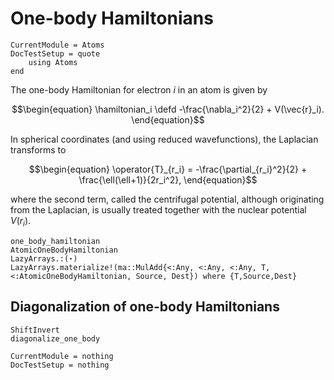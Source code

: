# One-body Hamiltonians

```@meta
CurrentModule = Atoms
DocTestSetup = quote
    using Atoms
end
```

The one-body Hamiltonian for electron $i$ in an atom is given by

$$\begin{equation}
\hamiltonian_i \defd
-\frac{\nabla_i^2}{2} +
V(\vec{r}_i).
\end{equation}$$

In spherical coordinates (and using reduced wavefunctions), the
Laplacian transforms to

$$\begin{equation}
\operator{T}_{r_i} = -\frac{\partial_{r_i}^2}{2} + \frac{\ell(\ell+1)}{2r_i^2},
\end{equation}$$

where the second term, called the centrifugal potential, although
originating from the Laplacian, is usually treated together with the
nuclear potential $V(r_i)$.

```@docs
one_body_hamiltonian
AtomicOneBodyHamiltonian
LazyArrays.:(⋆)
LazyArrays.materialize!(ma::MulAdd{<:Any, <:Any, <:Any, T, <:AtomicOneBodyHamiltonian, Source, Dest}) where {T,Source,Dest}
```

## Diagonalization of one-body Hamiltonians

```@docs
ShiftInvert
diagonalize_one_body
```

```@meta
CurrentModule = nothing
DocTestSetup = nothing
```
